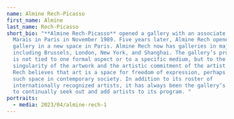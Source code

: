 ```yaml
---
name: Almine Rech-Picasso
first_name: Almine
last_name: Rech-Picasso
short_bio: "**Almine Rech-Picasso** opened a gallery with an associate in the
  Marais in Paris in November 1989. Five years later, Almine Rech opened her own
  gallery in a new space in Paris. Almine Rech now has galleries in major cities
  including Brussels, London, New York, and Shanghai. The gallery’s programming
  is not tied to one formal aspect or to a specific medium, but to the
  singularity of the artwork and the artistic commitment of the artist. Almine
  Rech believes that art is a space for freedom of expression, perhaps the only
  such space in contemporary society. In addition to its roster of
  internationally recognized artists, it has always been the gallery’s mission
  to continually seek out and add artists to its program. "
portraits:
  - media: 2023/04/almine-rech-1
---
```

